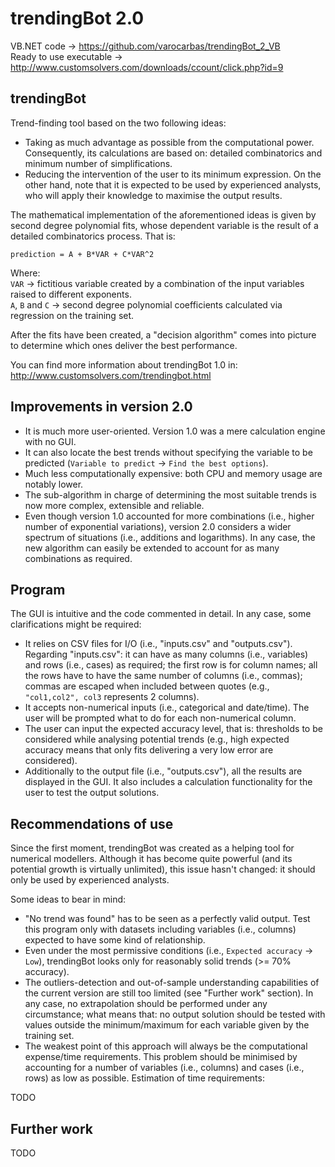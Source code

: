 trendingBot 2.0
===============


VB.NET code -> https://github.com/varocarbas/trendingBot_2_VB<br>
Ready to use executable -> http://www.customsolvers.com/downloads/ccount/click.php?id=9

trendingBot
-----------

Trend-finding tool based on the two following ideas:
* Taking as much advantage as possible from the computational power. Consequently, its calculations are based on: detailed combinatorics and minimum number of simplifications.
* Reducing the intervention of the user to its minimum expression. On the other hand, note that it is expected to be used by experienced analysts, who will apply their knowledge to maximise the output results.

The mathematical implementation of the aforementioned ideas is given by second degree polynomial fits, whose dependent variable is the result of a detailed combinatorics process. That is: 

`prediction = A + B*VAR + C*VAR^2`

Where:<br>
`VAR` -> fictitious variable created by a combination of the input variables raised to different exponents.<br>
`A`, `B` and `C` -> second degree polynomial coefficients calculated via regression on the training set.


After the fits have been created, a "decision algorithm" comes into picture to determine which ones deliver the best performance. 

You can find more information about trendingBot 1.0 in: http://www.customsolvers.com/trendingbot.html


Improvements in version 2.0
---------------------------

* It is much more user-oriented. Version 1.0 was a mere calculation engine with no GUI. 
* It can also locate the best trends without specifying the variable to be predicted (`Variable to predict` -> `Find the best options`).
* Much less computationally expensive: both CPU and memory usage are notably lower.
* The sub-algorithm in charge of determining the most suitable trends is now more complex, extensible and reliable.
* Even though version 1.0 accounted for more combinations (i.e., higher number of exponential variations), version 2.0 considers a wider spectrum of situations (i.e., additions and logarithms). In any case, the new algorithm can easily be extended to account for as many combinations as required.


Program
-------

The GUI is intuitive and the code commented in detail. In any case, some clarifications might be required:

* It relies on CSV files for I/O (i.e., "inputs.csv" and "outputs.csv"). Regarding "inputs.csv": it can have as many columns (i.e., variables) and rows (i.e., cases) as required; the first row is for column names; all the rows have to have the same number of columns (i.e., commas); commas are escaped when included between quotes (e.g., `"col1,col2", col3` represents 2 columns).
* It accepts non-numerical inputs (i.e., categorical and date/time). The user will be prompted what to do for each non-numerical column.
* The user can input the expected accuracy level, that is: thresholds to be considered while analysing potential trends (e.g., high expected accuracy means that only fits delivering a very low error are considered).
* Additionally to the output file (i.e., "outputs.csv"), all the results are displayed in the GUI. It also includes a calculation functionality for the user to test the output solutions.


Recommendations of use
----------------------

Since the first moment, trendingBot was created as a helping tool for numerical modellers. Although it has become quite powerful (and its potential growth is virtually unlimited), this issue hasn't changed: it should only be used by experienced analysts.

Some ideas to bear in mind:
* "No trend was found" has to be seen as a perfectly valid output. Test this program only with datasets including variables (i.e., columns) expected to have some kind of relationship.
* Even under the most permissive conditions (i.e., `Expected accuracy` -> `Low`), trendingBot looks only for reasonably solid trends (>= 70% accuracy).
* The outliers-detection and out-of-sample understanding capabilities of the current version are still too limited (see "Further work" section). In any case, no extrapolation should be performed under any circumstance; what means that: no output solution should be tested with values outside the minimum/maximum for each variable given by the training set.
* The weakest point of this approach will always be the computational expense/time requirements. This problem should be minimised by accounting for a number of variables (i.e., columns) and cases (i.e., rows) as low as possible. Estimation of time requirements:

TODO


Further work
------------

TODO
